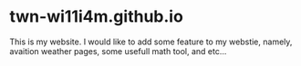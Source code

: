# twn-wi11i4m.github.io
This is my website.
I would like to add some feature to my webstie, namely, avaition weather pages, some usefull math tool, and etc...